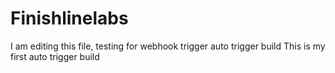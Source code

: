 # Finishlinelabs
I am editing this file, testing for webhook trigger
auto trigger build
This is my first auto trigger build
